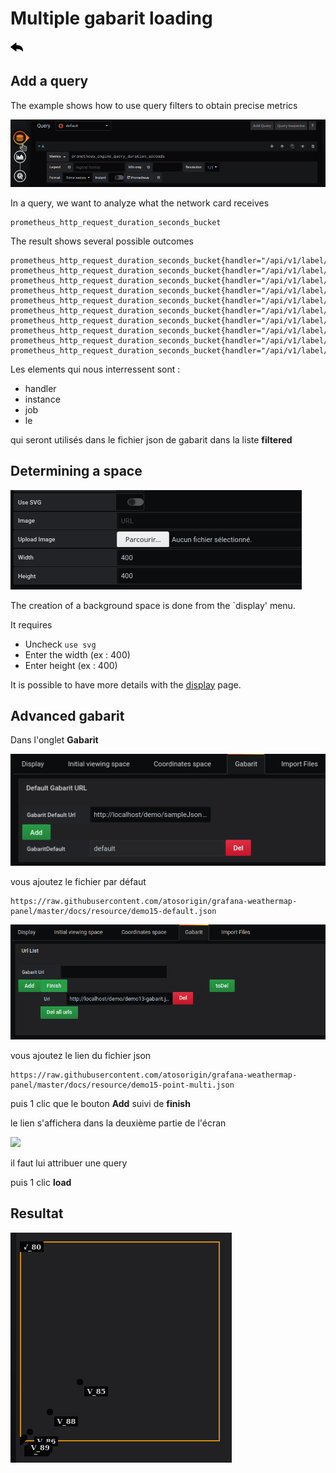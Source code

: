 # Multiple gabarit loading

[![](../../screenshots/other/Go-back.png)](README.md)

## Add a query

The example shows how to use query filters to obtain precise metrics

![fileselect background](../../screenshots/demo/tutorial15/query.jpg)

In a query, we want to analyze what the network card receives

```
prometheus_http_request_duration_seconds_bucket
```

The result shows several possible outcomes

```
prometheus_http_request_duration_seconds_bucket{handler="/api/v1/label/:name/values",instance="localhost:9090",job="prometheus",le="+Inf"}
prometheus_http_request_duration_seconds_bucket{handler="/api/v1/label/:name/values",instance="localhost:9090",job="prometheus",le="0.1"}
prometheus_http_request_duration_seconds_bucket{handler="/api/v1/label/:name/values",instance="localhost:9090",job="prometheus",le="0.2"}
prometheus_http_request_duration_seconds_bucket{handler="/api/v1/label/:name/values",instance="localhost:9090",job="prometheus",le="0.4"}
prometheus_http_request_duration_seconds_bucket{handler="/api/v1/label/:name/values",instance="localhost:9090",job="prometheus",le="1"}
prometheus_http_request_duration_seconds_bucket{handler="/api/v1/label/:name/values",instance="localhost:9090",job="prometheus",le="120"}
prometheus_http_request_duration_seconds_bucket{handler="/api/v1/label/:name/values",instance="localhost:9090",job="prometheus",le="20"}
prometheus_http_request_duration_seconds_bucket{handler="/api/v1/label/:name/values",instance="localhost:9090",job="prometheus",le="3"}
prometheus_http_request_duration_seconds_bucket{handler="/api/v1/label/:name/values",instance="localhost:9090",job="prometheus",le="60"}
prometheus_http_request_duration_seconds_bucket{handler="/api/v1/label/:name/values",instance="localhost:9090",job="prometheus",le="8"}

```

Les elements qui nous interressent sont :

- handler
- instance
- job
- le

qui seront utilisés dans le fichier json de gabarit dans la liste **filtered**

## Determining a space

![step 02](../../screenshots/demo/tutorial15/display.png)

The creation of a background space is done from the `display' menu.

It requires

- Uncheck `use svg`
- Enter the width (ex : 400)
- Enter height (ex : 400)

It is possible to have more details with the [display](../editor/display.md) page.

## Advanced gabarit

Dans l'onglet **Gabarit**

![](../../screenshots/demo/tutorial15/demo15-0.png)

vous ajoutez le fichier par défaut

```
https://raw.githubusercontent.com/atosorigin/grafana-weathermap-panel/master/docs/resource/demo15-default.json

```

![](../../screenshots/demo/tutorial15/demo15-1.png)

vous ajoutez le lien du fichier json

```
https://raw.githubusercontent.com/atosorigin/grafana-weathermap-panel/master/docs/resource/demo15-point-multi.json

```

puis 1 clic que le bouton **Add** suivi de **finish**

le lien s'affichera dans la deuxième partie de l'écran

![](../../screenshots/demo/tutorial14/demo15-2.png)

il faut lui attribuer une query

puis 1 clic **load**

## Resultat

![](../../screenshots/demo/tutorial15/result.png)
